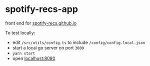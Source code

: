 # spotify-recs-app

front end for [spotify-recs.github.io](https://spotify-recs.github.io)

To test locally:

* edit `/src/utils/config.ts` to include `/config/config.local.json`
* start a local go server on port `3000`
* `yarn start`
* open [localhost:8080](http://localhost:8080)